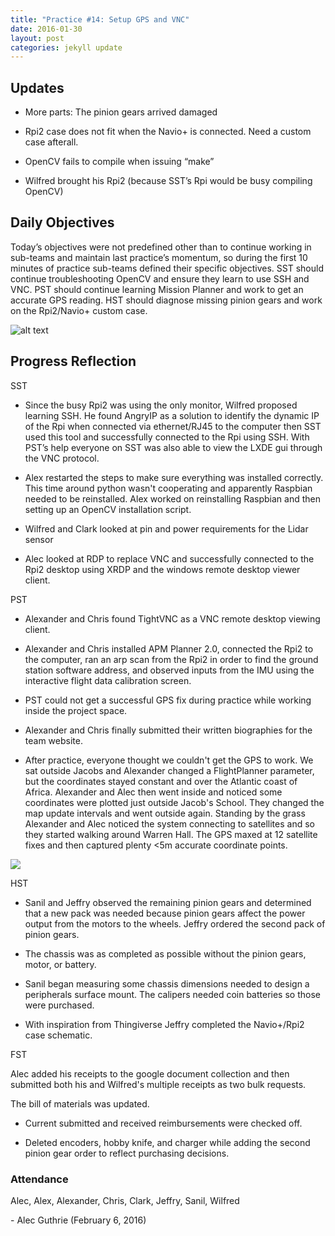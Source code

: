 ```yaml
---
title: "Practice #14: Setup GPS and VNC"
date: 2016-01-30
layout: post
categories: jekyll update
---
```



Updates
-------

-   More parts: The pinion gears arrived damaged

-   Rpi2 case does not fit when the Navio+ is connected. Need a custom case
    afterall.

-   OpenCV fails to compile when issuing “make”

-   Wilfred brought his Rpi2 (because SST’s Rpi would be busy compiling OpenCV)

 

Daily Objectives
----------------

Today’s objectives were not predefined other than to continue working in
sub-teams and maintain last practice’s momentum, so during the first 10 minutes
of practice sub-teams defined their specific objectives. SST should continue
troubleshooting OpenCV and ensure they learn to use SSH and VNC. PST should
continue learning Mission Planner and work to get an accurate GPS reading. HST
should diagnose missing pinion gears and work on the Rpi2/Navio+ custom case.

![alt
text](https://lh6.googleusercontent.com/cZYCAgp0kpcbBnipBEBlEok4--BxUkqzclV0RmziotVP_M0KdqyIKPywu3f7AWipu3DozQ=w1816-h851
"Logo Title Text 1")


 

Progress Reflection
-------------------

SST

-   Since the busy Rpi2 was using the only monitor, Wilfred proposed learning
    SSH. He found AngryIP as a solution to identify the dynamic IP of the Rpi
    when connected via ethernet/RJ45 to the computer then SST used this tool and
    successfully connected to the Rpi using SSH. With PST’s help everyone on SST
    was also able to view the LXDE gui through the VNC protocol.

-   Alex restarted the steps to make sure everything was installed correctly.
    This time around python wasn't cooperating and apparently Raspbian needed to
    be reinstalled. Alex worked on reinstalling Raspbian and then setting up an
    OpenCV installation script. 

-   Wilfred and Clark looked at pin and power requirements for the Lidar sensor

-   Alec looked at RDP to replace VNC and successfully connected to the Rpi2
    desktop using XRDP and the windows remote desktop viewer client.

PST

-   Alexander and Chris found TightVNC as a VNC remote desktop viewing client.

-   Alexander and Chris installed APM Planner 2.0, connected the Rpi2 to the
    computer, ran an arp scan from the Rpi2 in order to find the ground station
    software address, and observed inputs from the IMU using the interactive
    flight data calibration screen.

-   PST could not get a successful GPS fix during practice while working inside
    the project space.

-   Alexander and Chris finally submitted their written biographies for the team
    website.

-   After practice, everyone thought we couldn't get the GPS to work. We sat
    outside Jacobs and Alexander changed a FlightPlanner parameter, but the
    coordinates stayed constant and over the Atlantic coast of Africa. Alexander
    and Alec then went inside and noticed some coordinates were plotted just
    outside Jacob's School. They changed the map update intervals and went
    outside again. Standing by the grass Alexander and Alec noticed the system
    connecting to satellites and so they started walking around Warren Hall. The
    GPS maxed at 12 satellite fixes and then captured plenty \<5m accurate
    coordinate points.

![](<https://trello-attachments.s3.amazonaws.com/56a998505bc05d486bf0df3e/1920x1030/c422db5440cdfc78a1d70309dca0b7f2/APM_Planner_GPS_Fix.png>)

HST

-   Sanil and Jeffry observed the remaining pinion gears and determined that a
    new pack was needed because pinion gears affect the power output from the
    motors to the wheels. Jeffry ordered the second pack of pinion gears.

-   The chassis was as completed as possible without the pinion gears, motor, or
    battery.

-   Sanil began measuring some chassis dimensions needed to design a peripherals
    surface mount. The calipers needed coin batteries so those were purchased.

-   With inspiration from Thingiverse Jeffry completed the Navio+/Rpi2 case
    schematic.

FST

Alec added his receipts to the google document collection and then submitted
both his and Wilfred's multiple receipts as two bulk requests.

The bill of materials was updated.

-   Current submitted and received reimbursements were checked off.

-   Deleted encoders, hobby knife, and charger while adding the second pinion
    gear order to reflect purchasing decisions.

 

### Attendance

Alec, Alex, Alexander, Chris, Clark, Jeffry, Sanil, Wilfred

 

\- Alec Guthrie (February 6, 2016)
